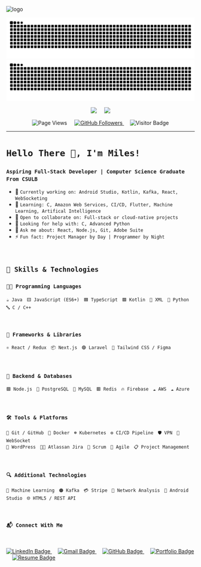 ![logo](https://github.com/user-attachments/assets/c9fe1f52-2cd1-462e-a7a0-5eaf4c7c93c1)


<div align="center">

![github contribution grid snake animation](https://raw.githubusercontent.com/shahradelahi/shahradelahi/output/github-contribution-grid-snake-dark.svg#gh-dark-mode-only)
![github contribution grid snake animation](https://raw.githubusercontent.com/shahradelahi/shahradelahi/output/github-contribution-grid-snake.svg#gh-light-mode-only)

</div>

<p align="center">
  <img src="https://github-readme-stats.vercel.app/api/top-langs/?username=miles-akio&theme=radical&show_icons=true&include_all_commits=true" height="200" />
  &nbsp; &nbsp;
  <img src="https://github-readme-stats.vercel.app/api?username=miles-akio&theme=radical&show_icons=true&count_private=true" height="200" />
</p>

<p align="center">
  <img src="https://rushter.com/counter.svg" alt="Page Views" />
  &nbsp; &nbsp;
  <a href="https://github.com/miles-akio">
    <img src="https://img.shields.io/github/followers/miles-akio?label=Follow&style=social" alt="GitHub Followers" />
  </a>
  &nbsp; &nbsp;
  <img src="https://visitor-badge.laobi.icu/badge?page_id=miles-akio.miles-akio" alt="Visitor Badge" />
</p>

---

# `Hello There 👋, I'm Miles!`
### `Aspiring Full-Stack Developer | Computer Science Graduate From CSULB`



- 🔭 `Currently working on: Android Studio, Kotlin, Kafka, React, WebSocketing`
- 🌱 `Learning: C, Amazon Web Services, CI/CD, Flutter, Machine Learning, Artifical Intelligence`
- 👯 `Open to collaborate on: Full-stack or cloud-native projects`
- 🤝 `Looking for help with: C, Advanced Python`
- 💬 `Ask me about: React, Node.js, Git, Adobe Suite`
- ⚡ `Fun fact: Project Manager by Day | Programmer by Night`

</br>

## `🧠 Skills & Technologies`

### `👨‍💻 Programming Languages`

`☕ Java` &nbsp; `🟨 JavaScript (ES6+)` &nbsp; `🟦 TypeScript` &nbsp; 
`🟪 Kotlin`  &nbsp; `📄 XML` &nbsp; `🐍 Python` &nbsp; `🔤 C / C++`

</br>

### `🧩 Frameworks & Libraries`

`⚛️ React / Redux` &nbsp; `📦 Next.js` &nbsp; `🟣 Laravel` &nbsp; `🎨 Tailwind CSS / Figma`

</br>

### `🧱 Backend & Databases`

`🟩 Node.js` &nbsp; `🐘 PostgreSQL` &nbsp; `🐬 MySQL` &nbsp; `🟥 Redis`  &nbsp; `🔥 Firebase` &nbsp; `☁️ AWS` &nbsp; `☁️ Azure`

</br>

### `🛠️ Tools & Platforms`

`🐙 Git / GitHub` &nbsp; `🐳 Docker` &nbsp; `☸️ Kubernetes` &nbsp; `⚙️ CI/CD Pipeline`  &nbsp; `🛡️ VPN` &nbsp; `🔌 WebSocket`  
`📝 WordPress` &nbsp; `🧑‍💻 Atlassan Jira`  &nbsp; `📅 Scrum` &nbsp; `🚀 Agile` &nbsp; `📋 Project Management`

</br>

### `🔍 Additional Technologies`

`🧠 Machine Learning` &nbsp; `🟠 Kafka` &nbsp; `💳 Stripe` &nbsp; `📡 Network Analysis`  &nbsp; `🤖 Android Studio` &nbsp; `🌐 HTML5 / REST API`

</br>

### `📬 Connect With Me` 

</br>
<p align="left"> <a href="https://www.linkedin.com/in/mshinmachi/" target="_blank"> <img src="https://img.shields.io/badge/LinkedIn-blue?logo=linkedin&logoColor=white&style=for-the-badge" alt="LinkedIn Badge" /> </a> &nbsp; &nbsp;
  <a href="mailto:miles.shinmachi@gmail.com" target="_blank"> <img src="https://img.shields.io/badge/Gmail-red?logo=gmail&logoColor=white&style=for-the-badge" alt="Gmail Badge" /> </a> &nbsp; &nbsp;
  <a href="https://github.com/miles-akio" target="_blank"> <img src="https://img.shields.io/badge/GitHub-100000?logo=github&logoColor=white&style=for-the-badge" alt="GitHub Badge" /> </a> &nbsp; &nbsp;
  <a href="https://milesshinmachi.netlify.app" target="_blank"> <img src="https://img.shields.io/badge/Portfolio-000?logo=vercel&logoColor=white&style=for-the-badge" alt="Portfolio Badge" /> </a> &nbsp; &nbsp;
  <a href="https://milesshinmachi.netlify.app/static/media/Miles%20Shinmachi%20-%20Resume.e88147eaa90958a9b47a.pdf" target="_blank"> <img src="https://img.shields.io/badge/Resume-Download-0072b1?style=for-the-badge&logo=adobeacrobatreader&logoColor=white" alt="Resume Badge" /> </a> 
</p>
</br>
